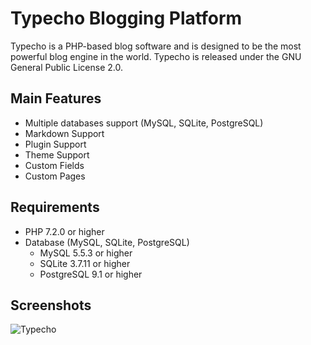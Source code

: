 Typecho Blogging Platform
=========================

Typecho is a PHP-based blog software and is designed to be the most powerful blog engine in the world.
Typecho is released under the GNU General Public License 2.0.

## Main Features

* Multiple databases support (MySQL, SQLite, PostgreSQL)
* Markdown Support
* Plugin Support
* Theme Support
* Custom Fields
* Custom Pages

## Requirements

* PHP 7.2.0 or higher
* Database (MySQL, SQLite, PostgreSQL)
  * MySQL 5.5.3 or higher
  * SQLite 3.7.11 or higher
  * PostgreSQL 9.1 or higher

## Screenshots

![Typecho](https://typecho.org/usr/themes/bluecode/img/screenshot/st1.png)
